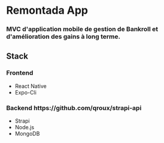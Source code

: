 # Remontada App

<h3>MVC d'application mobile de gestion de Bankroll et d'amélioration des gains à long terme.</h3>



<h2>Stack</h2>

<h3>Frontend</h3>

- React Native
- Expo-Cli


<h3>Backend https://github.com/qroux/strapi-api</h3>
 

- Strapi
- Node.js
- MongoDB
